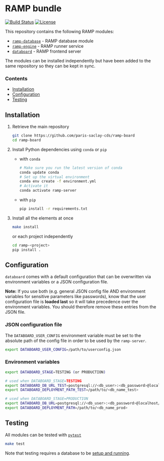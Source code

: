 # RAMP bundle

[![Build Status](https://travis-ci.com/paris-saclay-cds/ramp-board.svg?branch=master)](https://travis-ci.com/paris-saclay-cds/ramp-board)
[![License](https://img.shields.io/badge/License-BSD%203--Clause-blue.svg)](https://opensource.org/licenses/BSD-3-Clause)


This repository contains the following RAMP modules:

- [`ramp-database`](https://github.com/paris-saclay-cds/ramp-board/tree/master/ramp-database) - RAMP database module
- [`ramp-engine`](https://github.com/paris-saclay-cds/ramp-board/tree/master/ramp-engine) - RAMP runner service
- [`databoard`](https://github.com/paris-saclay-cds/ramp-board/tree/master/databoard) - RAMP frontend server

The modules can be installed independently but have been added to the same repository so they can be kept in sync.


### Contents

- [Installation](#installation)
- [Configuration](#configuration)
- [Testing](#testing)


Installation
------------

1. Retrieve the main repository

    ```bash
    git clone https://github.com/paris-saclay-cds/ramp-board
    cd ramp-board
    ```

2. Install Python dependencies using `conda` or `pip`

    - with `conda`

      ```bash
      # Make sure you run the latest version of conda
      conda update conda
      # Set up the virtual environment
      conda env create -f environment.yml
      # Activate it
      conda activate ramp-server
      ```

    - with `pip`

      ```bash
      pip install -r requirements.txt
      ```

3. Install all the elements at once
    
    ```bash
    make install
    ```
  
   or each project independently 

    ```bash
    cd ramp-<project>
    pip install .
    ```


Configuration
-------------

`databoard` comes with a default configuration that can be overwritten via environment variables or a JSON configuration file.

**Note:** If you use both (e.g. general JSON config file AND environment variables for sensitive parameters like passwords), know that the user configuration file is **loaded last** so it will take precedence over the environment variables. You should therefore remove these entries from the JSON file.

### JSON configuration file


The `DATABOARD_USER_CONFIG` environment variable must be set to the absolute path of the config file in order to be used by the `ramp-server`.

```bash
export DATABOARD_USER_CONFIG=/path/to/userconfig.json
```

### Environment variables

```bash
export DATABOARD_STAGE=TESTING (or PRODUCTION)

# used when DATABOARD_STAGE=TESTING
export DATABOARD_DB_URL_TEST=postgresql://<db_user>:<db_password>@localhost/<db_name_test>
export DATABOARD_DEPLOYMENT_PATH_TEST=/path/to/<db_name_test>

# used when DATABOARD_STAGE=PRODUCTION
export DATABOARD_DB_URL=postgresql://<db_user>:<db_password>@localhost/<db_name_prod>
export DATABOARD_DEPLOYMENT_PATH=/path/to/<db_name_prod>
```


Testing
-------

All modules can be tested with [`pytest`][pytest]

```bash
make test
```

Note that testing requires a database to be [setup and running][dbsetup].


[pytest]: https://docs.pytest.org/en/latest/
[dbsetup]: ramp-database/README.md#set-up-of-a-postgresql-database
